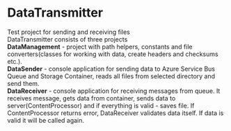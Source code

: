 # DataTransmitter
Test project for sending and receiving files<br />
DataTransmitter consists of three projects<br />
<b>DataManagement</b> - project with path helpers, constants and file converters(classes for working with data, create headers and checksums etc.).<br />
<b>DataSender</b> - console application for sending data to Azure Service Bus Queue and Storage Container, reads all files from selected directory and send them.<br />
<b>DataReceiver</b> - console application for receiving messages from queue. It receives message, gets data from container, sends data to server(ContentProcessor) and if everything is valid - saves file. If ContentProcessor returns error, DataReceiver validates data itself. If data is valid it will be called again.<br />
